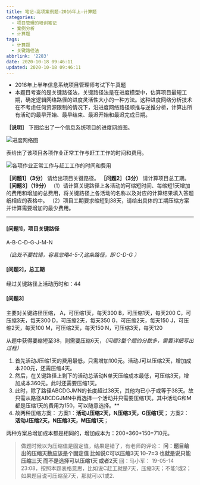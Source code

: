 ```yaml
---
title: 笔记-高项案例题-2016年上-计算题
categories:
  - 项目管理的培训笔记
  - 案例分析
  - 计算题
tags:
  - 计算题
  - 关键路径法
abbrlink: '2283'
date: 2020-10-18 09:46:11
updated: 2020-10-18 09:46:11
---
```


- 2016年上半年信息系统项目管理师考试下午真题
- 本题目考查的是关键路径法，关键路径法是在进度模型中，估算项目最短工期，确定逻辑网络路径的进度灵活性大小的一种方法。这种进度网络分析技术在不考虑任何资源限制的情况下，沿进度网络路径顺推与逆推分析，计算出所有活动的最早开始、最早结束、最迟开始和最迟完成日期。

**［说明］**
下图给出了一个信息系统项目的进度网络图。

![进度网络图](https://i.loli.net/2020/10/18/oadvrxHEAOTsfWM.png)

表给出了该项目各项作业正常工作与赶工工作的时间和费用。

![各项作业正常工作与赶工工作的时间和费用](https://i.loli.net/2020/10/18/JlcfYtUduGK4wk1.png)

**［问题1］（3分）**
请给出项目关键路径。
**［问题2］（3分）**
请计算项目总工期。
**［问题3］（19分）**
（1）请计算关键路径上各活动的可缩短时间、每缩短1天增加的费用和增加的总费用，将关键路径上各活动的名称以及对应的计算结果填入答题纸相应的表格中。
（2）项目工期要求缩短到38天，请给出具体的工期压缩方案并计算需要增加的最少费用。

<!-- more -->

---

#### [问题1]，项目关键路径

A-B-C-D-G-J-M-N

*（此处不要找错，容易忽略4-5-7,这条路径，即 C-D-G ）*

#### [问题2]，总工期

经过关键路径上活动历时和：44

#### [问题3]

主要对关键路径压缩，
A，可压缩1天，每天300
B，可压缩1天，每天200
C，可压缩3天，每天300
D，可压缩2天，每天350
G，可压缩2天，每天150
J，可压缩2天，每天100
M，可压缩2天，每天150
N，可压缩3天，每天120

从题中获得要缩短至38，则需要压缩6天，*（问题3整个题的分数多，需要详细写出过程）*

1. 首先活动J压缩1天的费用最低，只需增加100元。活动J可以压缩2天，增加成本200元，还需压缩4天。
2. 然后，在关键路径上剩下的活动总活动N单天压缩成本最低，可压缩3天，增加成本360元。此时还需要压缩1天。
3. 此时，除了路径ABCDGJMN的长度超过38天，其他均已小于或等于38天。故只需从路径ABCDGJMN中再选择一个活动并只需要压缩1天。其中活动G和M都是压缩1天的费用为150，可以随意选择。**
4. 故两种压缩方案：
    方案1：**活动J压缩2天，N压缩3天，G压缩1天**；
    方案2：**活动J压缩2天，N压缩3天，M压缩1天**；

两种方案总增加成本都是相同的，增加成本为：200+360+150=710元。

> 做题时候以为压缩值是固定值，结果是错了，有老师的评论：
> **问：题目给出的压缩天数应该是个固定值 比如说C可以压缩3天 10-7=3 也就是说只能压缩三天 而不是选择可以压缩1天 或者2天**
> 回：马小军： 19-05-14 23:08，按照本题表格意思，比如说C赶工就是7天，压缩3天；不能1或2；如果题目说可压缩至7天，那就可以1或2.
